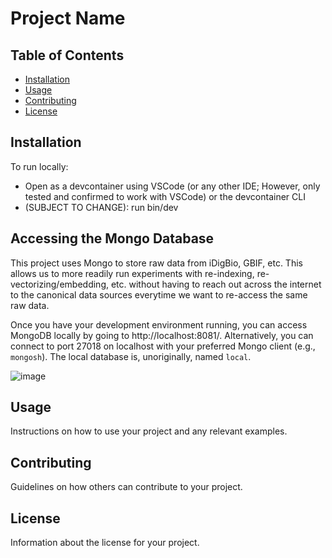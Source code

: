 # Project Name



## Table of Contents

- [Installation](#installation)
- [Usage](#usage)
- [Contributing](#contributing)
- [License](#license)

## Installation

To run locally:
- Open as a devcontainer using VSCode (or any other IDE; However, only tested and confirmed to work with VSCode) or the devcontainer CLI
- (SUBJECT TO CHANGE): run bin/dev


## Accessing the Mongo Database

This project uses Mongo to store raw data from iDigBio, GBIF, etc.  This allows us to more readily run experiments with re-indexing, re-vectorizing/embedding, etc. without having to reach out across the internet to the canonical data sources everytime we want to re-access the same raw data.

Once you have your development environment running, you can access MongoDB locally by going to http://localhost:8081/.  Alternatively, you can connect to port 27018 on localhost with your preferred Mongo client (e.g., `mongosh`).  The local database is, unoriginally, named `local`.

![image](https://github.com/Human-Augment-Analytics/NFHM/assets/3391824/7c3354ba-8a6f-4ab2-8791-2b1c28e21729)


## Usage

Instructions on how to use your project and any relevant examples.

## Contributing

Guidelines on how others can contribute to your project.

## License

Information about the license for your project.
